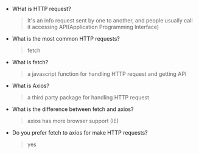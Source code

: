 - WHat is HTTP request?
  > It's an info request sent by one to another, and people usually call it accessing API(Application Programming Interface)
- What is the most common HTTP requests?
  > fetch
- What is fetch?
  > a javascript function for handling HTTP request and getting API
- What is Axios?
  > a third party package for handling HTTP request
- What is the difference between fetch and axios?
  > axios has more browser support (IE)
- Do you prefer fetch to axios for make HTTP requests?
  > yes
